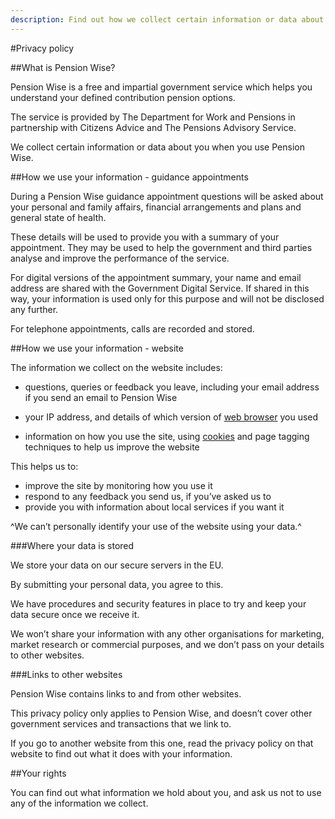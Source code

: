 ```yaml
---
description: Find out how we collect certain information or data about you when you use Pension Wise.
---
```

#Privacy policy

##What is Pension Wise?

Pension Wise is a free and impartial government service which helps you understand your defined contribution pension options.

The service is provided by The Department for Work and Pensions in partnership with Citizens Advice and The Pensions Advisory Service.

We collect certain information or data about you when you use Pension Wise.

##How we use your information - guidance appointments

During a Pension Wise guidance appointment questions will be asked about your personal and family affairs, financial arrangements and plans and general state of health.

These details will be used to provide you with a summary of your appointment. They may be used to help the government and third parties analyse and improve the performance of the service.

For digital versions of the appointment summary, your name and email address are shared with the Government Digital Service. If shared in this way, your information is used only for this purpose and will not be disclosed any further.

For telephone appointments, calls are recorded and stored.

##How we use your information - website

The information we collect on the website includes:

- questions, queries or feedback you leave, including your email address if you send an email to Pension Wise

- your IP address, and details of which version of [web browser](https://www.gov.uk/help/browsers) you used

- information on how you use the site, using [cookies](/cookies) and page tagging techniques to help us improve the website

This helps us to:

- improve the site by monitoring how you use it
- respond to any feedback you send us, if you’ve asked us to
- provide you with information about local services if you want it

^We can’t personally identify your use of the website using your data.^

###Where your data is stored

We store your data on our secure servers in the EU.

By submitting your personal data, you agree to this.

We have procedures and security features in place to try and keep your data secure once we receive it.

We won’t share your information with any other organisations for marketing, market research or commercial purposes, and we don’t pass on your details to other websites.

###Links to other websites

Pension Wise contains links to and from other websites.

This privacy policy only applies to Pension Wise, and doesn’t cover other government services and transactions that we link to.

If you go to another website from this one, read the privacy policy on that website to find out what it does with your information.

##Your rights

You can find out what information we hold about you, and ask us not to use any of the information we collect.
